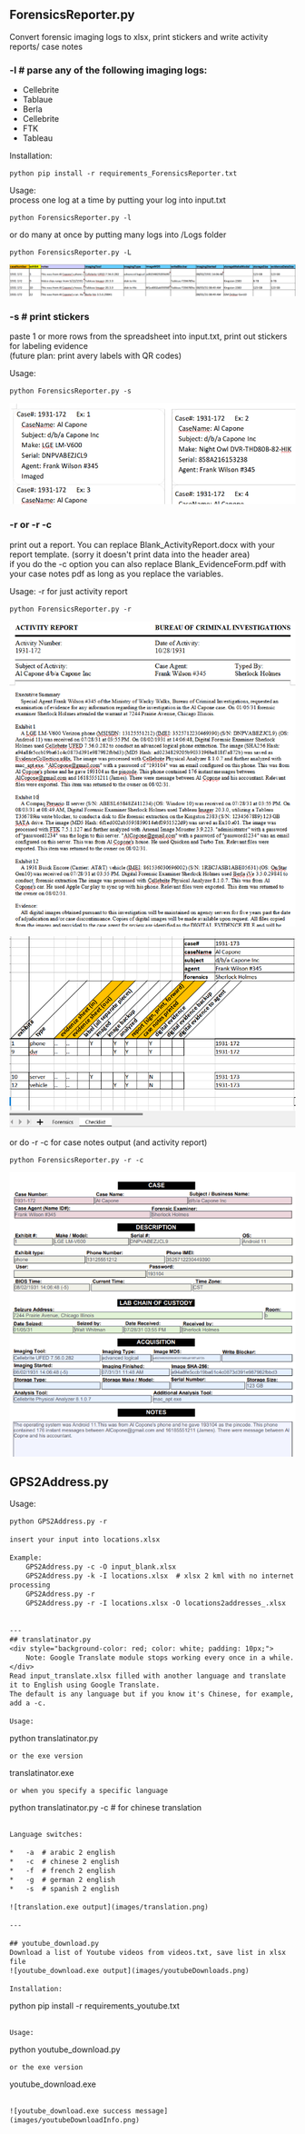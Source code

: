 
## ForensicsReporter.py 
Convert forensic imaging logs to xlsx, print stickers and write activity reports/ case notes

### -l # parse any of the following imaging logs:
* Cellebrite
* Tablaue
* Berla
* Cellebrite
* FTK
* Tableau

Installation:
```
python pip install -r requirements_ForensicsReporter.txt
```

Usage:\
process one log at a time by putting your log into input.txt
```
python ForensicsReporter.py -l
```
or do many at once by putting many logs into /Logs folder
```
python ForensicsReporter.py -L
```
![Case Example](images/CaseExamples.png)

### -s # print stickers
paste 1 or more rows from the spreadsheet into input.txt, print out stickers for labeling evidence\
(future plan: print avery labels with QR codes)

Usage:
```
python ForensicsReporter.py -s
```

![Stickers.docx Example](images/stickers.png)

### -r or -r -c
print out a report. You can replace Blank_ActivityReport.docx with your report template. (sorry it doesn't print data into the header area)\
if you do the -c option you can also replace Blank_EvidenceForm.pdf with your case notes pdf as long as you replace the variables.

Usage:
-r for just activity report
```
python ForensicsReporter.py -r
```
![Activity Report Example](images/ActivityReportExample.png)

![Activity Report Example](images/CheckList.png)


or do -r -c for case notes output (and activity report)
```
python ForensicsReporter.py -r -c
```
![Case Notes Example](images/CaseNotesExample.png)




## GPS2Address.py

Usage:
```
python GPS2Address.py -r

insert your input into locations.xlsx

Example:
    GPS2Address.py -c -O input_blank.xlsx
    GPS2Address.py -k -I locations.xlsx  # xlsx 2 kml with no internet processing
    GPS2Address.py -r
    GPS2Address.py -r -I locations.xlsx -O locations2addresses_.xlsx
    

---
## translatinator.py
<div style="background-color: red; color: white; padding: 10px;">
    Note: Google Translate module stops working every once in a while.
</div>
Read input_translate.xlsx filled with another language and translate it to English using Google Translate. 
The default is any language but if you know it's Chinese, for example, add a -c.

Usage:
```
python translatinator.py
```
or the exe version
```
translatinator.exe
```
or when you specify a specific language
```
python translatinator.py -c	# for chinese translation
```

Language switches:

*   -a  # arabic 2 english
*   -c  # chinese 2 english
*   -f  # french 2 english
*   -g  # german 2 english
*   -s  # spanish 2 english

![translation.exe output](images/translation.png)

---

## youtube_download.py
Download a list of Youtube videos from videos.txt, save list in xlsx file
![youtube_download.exe output](images/youtubeDownloads.png)

Installation:
```
python pip install -r requirements_youtube.txt
```

Usage:
```
python youtube_download.py
```
or the exe version
```
youtube_download.exe
```

![youtube_download.exe success message](images/youtubeDownloadInfo.png)
